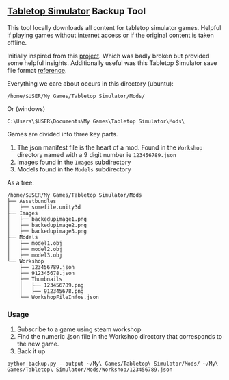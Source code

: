 ## [Tabletop Simulator](http://berserk-games.com/tabletop-simulator/) Backup Tool

This tool locally downloads all content for tabletop simulator games.  Helpful
if playing games without internet access or if the original content is taken
offline.

Initially inspired from this [project](https://github.com/theFroh/ttsunhoster).
Which was badly broken but provided some helpful insights.  Additionally useful
was this Tabletop Simulator save file format [reference](http://tabletopsimulator.gamepedia.com/Save_File_Format).

Everything we care about occurs in this directory (ubuntu):
```
/home/$USER/My Games/Tabletop Simulator/Mods/
```

Or (windows)
```
C:\Users\$USER\Documents\My Games\Tabletop Simulator\Mods\
```


Games are divided into three key parts.
 1. The json manifest file is the heart of a mod.  Found in the ```Workshop```
directory named with a 9 digit number ie ```123456789.json```
 2. Images found in the ```Images``` subdirectory
 3. Models found in the ```Models``` subdirectory

As a tree:
```
/home/$USER/My Games/Tabletop Simulator/Mods
├── Assetbundles
│   ├── somefile.unity3d
├── Images
│   ├── backedupimage1.png
│   ├── backedupimage2.png
│   ├── backedupimage3.png
├── Models
│   ├── model1.obj
│   ├── model2.obj
│   ├── model3.obj
└── Workshop
    ├── 123456789.json
    ├── 912345678.json
    ├── Thumbnails
    │   ├── 123456789.png
    │   ├── 912345678.png
    └── WorkshopFileInfos.json
```

### Usage

 1. Subscribe to a game using steam workshop
 2. Find the numeric .json file in the Workshop directory that corresponds to
the new game.
 3. Back it up
 ```
python backup.py --output ~/My\ Games/Tabletop\ Simulator/Mods/ ~/My\ Games/Tabletop\ Simulator/Mods/Workshop/123456789.json
 ```


